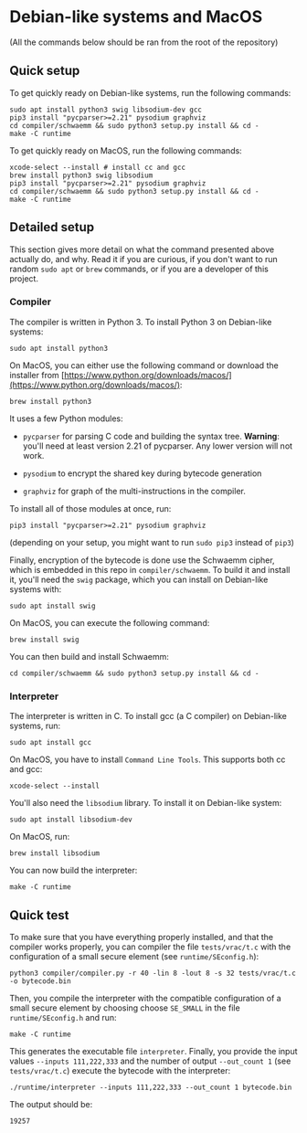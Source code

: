 # Debian-like systems and MacOS

(All the commands below should be ran from the root of the repository)

## Quick setup

To get quickly ready on Debian-like systems, run the following commands:

    sudo apt install python3 swig libsodium-dev gcc
    pip3 install "pycparser>=2.21" pysodium graphviz
    cd compiler/schwaemm && sudo python3 setup.py install && cd -
    make -C runtime

To get quickly ready on MacOS, run the following commands:

    xcode-select --install # install cc and gcc 
    brew install python3 swig libsodium
    pip3 install "pycparser>=2.21" pysodium graphviz
    cd compiler/schwaemm && sudo python3 setup.py install && cd -
    make -C runtime

## Detailed setup

This section gives more detail on what the command presented above
actually do, and why. Read it if you are curious, if you don't want to
run random `sudo apt` or `brew` commands, or if you are a developer of this
project.

### Compiler

The compiler is written in Python 3. To install Python 3 on Debian-like systems:

    sudo apt install python3

On MacOS, you can either use the following command or download the installer from [https://www.python.org/downloads/macos/](https://www.python.org/downloads/macos/):

    brew install python3

It uses a few Python modules:

  * `pycparser` for parsing C code and building the syntax tree.
  **Warning**: you'll need at least version 2.21 of pycparser. Any
  lower version will not work.

  * `pysodium` to encrypt the shared key during bytecode generation

  * `graphviz` for graph of the multi-instructions in the compiler.

To install all of those modules at once, run:

    pip3 install "pycparser>=2.21" pysodium graphviz

(depending on your setup, you might want to run `sudo pip3` instead of `pip3`)


Finally, encryption of the bytecode is done use the Schwaemm cipher,
which is embedded in this repo in `compiler/schwaemm`. To build it and
install it, you'll need the `swig` package, which you can install on Debian-like systems with:

    sudo apt install swig

On MacOS, you can execute the following command:

    brew install swig

You can then build and install Schwaemm:

    cd compiler/schwaemm && sudo python3 setup.py install && cd -

### Interpreter

The interpreter is written in C. To install gcc (a C compiler) on Debian-like systems, run:

    sudo apt install gcc

On MacOS, you have to install `Command Line Tools`. This supports both cc and gcc:

    xcode-select --install

You'll also need the `libsodium` library. To install it on Debian-like system:

    sudo apt install libsodium-dev

On MacOS, run:

    brew install libsodium

You can now build the interpreter:

    make -C runtime


## Quick test

To make sure that you have everything properly installed, and that the
compiler works properly, you can compiler the file `tests/vrac/t.c` with the configuration of a small secure element (see `runtime/SEconfig.h`):

    python3 compiler/compiler.py -r 40 -lin 8 -lout 8 -s 32 tests/vrac/t.c -o bytecode.bin

Then, you compile the interpreter with the compatible configuration of a small secure element by choosing choose `SE_SMALL` in the file `runtime/SEconfig.h` and run:

    make -C runtime

This generates the executable file `interpreter`. Finally, you provide the input values `--inputs 111,222,333` and the number of output `--out_count 1` (see `tests/vrac/t.c`) execute the bytecode with the interpreter:

    ./runtime/interpreter --inputs 111,222,333 --out_count 1 bytecode.bin

The output should be:

    19257
